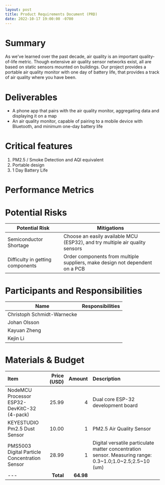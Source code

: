 ```yaml
---
layout: post
title: Product Requirements Document (PRD)
date: 2022-10-17 19:00:00 -0700
---
```

# Summary
As we've learned over the past decade, air quality is an important quality-of-life metric. Though extensive air quality sensor networks exist, all are based on static sensors mounted on buildings. Our project provides a portable air quality monitor with one day of battery life, that provides a track of air quality where you have been.

# Deliverables
* A phone app that pairs with the air quality monitor, aggregating data and displaying it on a map
* An air quality monitor, capable of pairing to a mobile device with Bluetooth, and minimum one-day battery life

# Critical features
1. PM2.5 / Smoke Detection and AQI equivalent
1. Portable design
1. 1 Day Battery Life

# Performance Metrics

# Potential Risks

| Potential Risk                    | Mitigations             |
| ---                               | ---                |
| Semiconductor Shortage            | Choose an easily available MCU (ESP32), and try multiple air quality sensors | 
| Difficulty in getting components  | Order components from multiple suppliers, make design not dependent on a PCB |

# Participants and Responsibilities

| Name                          | Responsibilities        |
| ---                           | ---                |
| Christoph Schmidt-Warnecke    |                 |
| Johan Olsson                  |                 |
| Kayuan Zheng                  |                 |
| Kejin Li                      |                 |

# Materials & Budget

| Item                 | Price (USD)     | Amount    | Description            |
| :---                | ---:    | ---:        | :---                |
| NodeMCU Processor ESP32-DevKitC-32 (4-pack) | 25.99 | 4 | Dual core ESP-32 development board |
| KEYESTUDIO Pm2.5 Dust Sensor | 10.00 | 1 | PM2.5 Air Quality Sensor |
| PMS5003 Digital Particle Concentration Sensor | 28.99 | 1 | Digital versatile particulate matter concentration sensor. Measuring range: 0.3~1.0;1.0~2.5;2.5~10 (um) |
| ---| **Total** | **64.98** | | |